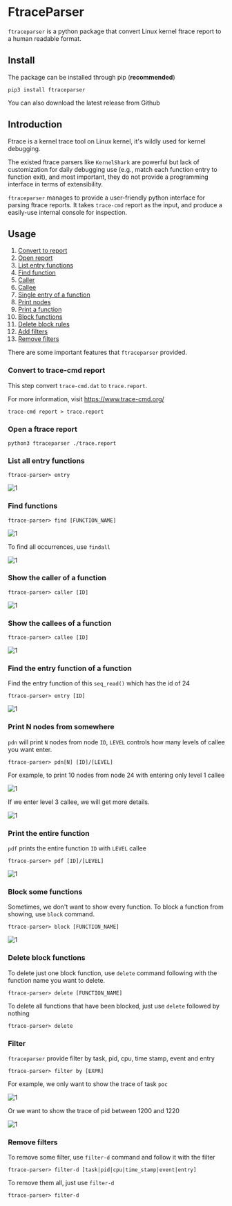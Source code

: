 # FtraceParser

`ftraceparser` is a python package that convert Linux kernel ftrace report to a human readable format.

## Install

The package can be installed through pip (**recommended**)

`pip3 install ftraceparser`

You can also download the latest release from Github

## Introduction

Ftrace is a kernel trace tool on Linux kernel, it's wildly used for kernel debugging. 

The existed ftrace parsers like  `KernelShark` are powerful but lack of customization for daily debugging use (e.g., match each function entry to function exit), and most important, they do not provide a programming interface in terms of extensibility.

`ftraceparser` manages to provide a user-friendly python interface for parsing ftrace reports. It takes `trace-cmd` report as the input, and produce a easily-use internal console for inspection.

## Usage

1. [Convert to report](#convert_to_report)
2. [Open report](#open_a_ftrace_report)
3. [List entry functions](#list_entry_functions)
4. [Find function](#find_functions)
5. [Caller](#caller)
6. [Callee](#callee)
7. [Single entry of a function](#entry_of_a_function)
8. [Print nodes](#print_nodes)
9. [Print a function](#print_function)
10. [Block functions](#block_functions)
11. [Delete block rules](#delete_blocks)
12. [Add filters](#add_filter)
13. [Remove filters](#remove_filter)

There are some important features that `ftraceparser` provided.

<a name="convert_to_report"></a>

### Convert to trace-cmd report

This step convert `trace-cmd.dat` to `trace.report`.

For more information, visit https://www.trace-cmd.org/

```
trace-cmd report > trace.report
```

<a name="open_a_ftrace_report"></a>

### Open a ftrace report

```
python3 ftraceparser ./trace.report
```

###  

<a name="list_entry_functions"></a>

### List all entry functions

```
ftrace-parser> entry
```

![1](resources/1.png)

<a name="find_functions"></a>

### Find functions

```
ftrace-parser> find [FUNCTION_NAME]
```

![1](resources/2.png)

To find all occurrences, use `findall`

![1](resources/10.png)

<a name="caller"></a>

### Show the caller of a function

```
ftrace-parser> caller [ID]
```

![1](resources/11.png)

<a name="callee"></a>

### Show the callees of a function

```
ftrace-parser> callee [ID]
```

![1](resources/12.png)

<a name="entry_of_a_function"></a>

### Find the entry function of a function

Find the entry function of this `seq_read()` which has the id of 24

```
ftrace-parser> entry [ID]
```

![1](resources/3.png)

<a name="print_nodes"></a>

### Print N nodes from somewhere

`pdn` will print `N` nodes from node `ID`, `LEVEL` controls how many levels of callee you want enter.

```
ftrace-parser> pdn[N] [ID]/[LEVEL]
```

For example, to print 10 nodes from node 24 with entering only level 1 callee

![1](resources/4.png)



If we enter level 3 callee, we will get more details.

![1](resources/5.png)

<a name="print_function"></a>

### Print the entire function

`pdf` prints the entire function `ID` with `LEVEL` callee

```
ftrace-parser> pdf [ID]/[LEVEL]
```

![1](resources/6.png)

<a name="block_functions"></a>

### Block some functions

Sometimes, we don't want to show every function. To block a function from showing, use `block` command.

```
ftrace-parser> block [FUNCTION_NAME]
```

![1](resources/7.png)

<a name="delete_blocks"></a>

### Delete block functions

To delete just one block function, use `delete` command following with the function name you want to delete.

```
ftrace-parser> delete [FUNCTION_NAME]
```

To delete all functions that have been blocked, just use `delete` followed by nothing

```
ftrace-parser> delete
```

<a name="add_filter"></a>

### Filter

`ftraceparser` provide filter by task, pid, cpu, time stamp, event and entry

```
ftrace-parser> filter by [EXPR]
```

For example, we only want to show the trace of task `poc`

![1](resources/8.png)



Or we want to show the trace of pid between 1200 and 1220 

![1](resources/9.png)

<a name="remove_filter"></a>

### Remove filters

To remove some filter, use `filter-d` command and follow it with the filter

```
ftrace-parser> filter-d [task|pid|cpu|time_stamp|event|entry]
```

To remove them all, just use `filter-d`

```
ftrace-parser> filter-d
```

